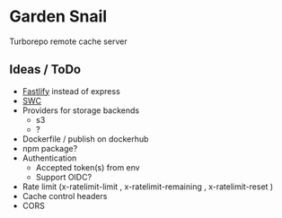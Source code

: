# Garden Snail

Turborepo remote cache server

## Ideas / ToDo

- [Fastlify](https://docs.nestjs.com/techniques/performance) instead of express
- [SWC](https://docs.nestjs.com/recipes/swc#swc)
- Providers for storage backends
  - s3
  - ?
- Dockerfile / publish on dockerhub
- npm package?
- Authentication
  - Accepted token(s) from env
  - Support OIDC?
- Rate limit (x-ratelimit-limit , x-ratelimit-remaining , x-ratelimit-reset )
- Cache control headers
- CORS
